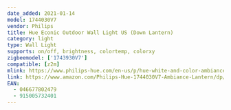 ```yaml
---
date_added: 2021-01-14
model: 1744030V7
vendor: Philips
title: Hue Econic Outdoor Wall Light US (Down Lantern)
category: light
type: Wall Light
supports: on/off, brightness, colortemp, colorxy
zigbeemodel: ['1743930V7']
compatible: [z2m]
mlink: https://www.philips-hue.com/en-us/p/hue-white-and-color-ambiance-econic-outdoor-wall-light/1744030V7
link: https://www.amazon.com/Philips-Hue-1744030V7-Ambiance-Lantern/dp/B07NDHCV36
EAN: 
  - 046677802479
  - 915005732401
---
```

